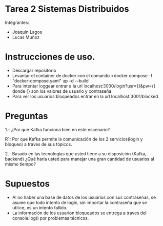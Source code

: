 # Tarea 2 Sistemas Distribuidos 
Integrantes:
- Joaquín Lagos
- Lucas Muñoz

# Instrucciones de uso.
- Descargar repositorio
- Levantar el container de docker con el comando >docker compose -f "docker-compose.yaml" up -d --build
- Para intentar loggear entrar a la url localhost:3000/login?usr={}&pw={} donde {} son los valores de usuario y contraseña.
- Para ver los usuarios bloqueados entrar en la url localhost:3001/blocked

# Preguntas

1.- ¿Por qué Kafka funciona bien en este escenario?

R1: Por que Kafka permite la comunicación de los 2 servicios(login y bloqueo) a traves de sus tópicos.

2.- Basado en las tecnologías que usted tiene a su disposición (Kafka, backend) ¿Qué haría usted para manejar
una gran cantidad de usuarios al mismo tiempo?

# Supuestos
- Al no haber una base de datos de los usuarios con sus contraseñas, se asume que todo intento de login, sin importar la contraseña que se utilice, es un intento fallido.
- La información de los usuarion bloqueados se entrega a traves del console.log() por problemas técnicos.
